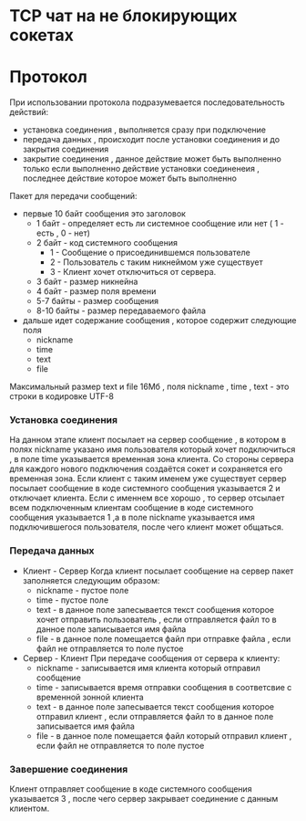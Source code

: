 # TCP чат на не блокирующих сокетах

# Протокол

При использовании протокола подразумевается последовательность действий:

- установка соединения , выполняется сразу при подключение
- передача данных , происходит после установки соединения и до закрытия соединения
- закрытие соединения , данное действие может быть выполненно только если выполненно действие установки соединенеия , последнее действие которое может быть выполненно 

 Пакет для передачи сообщений:
 - первые 10 байт сообщения это заголовок 
   - 1 байт - определяет есть ли системное сообщение или нет ( 1 - есть , 0 - нет)
   - 2 байт - код системного сообщения
      - 1 - Сообщение о присоединившемся пользователе  
      - 2 - Пользователь с таким никнеймом уже существует
      - 3 - Клиент хочет отключиться от сервера.
   - 3 байт - размер никнейна
   - 4 байт - размер поля времени
   - 5-7 байты - размер сообщения
   - 8-10 байты - размер передаваемого файла
  - дальше идет содержание сообщения , которое содержит следующие поля
    - nickname
    - time
    - text
    - file
    
Максимальный размер text и file 16Мб , поля nickname , time , text - это строки в кодировке UTF-8

### Установка соединения

На данном этапе клиент посылает на сервер сообщение , в котором в полях nickname указано имя пользователя который хочет подключиться , в поле time указывается временная зона клиента. Со стороны сервера для каждого нового подключения создаётся сокет и сохраняется его временная зона. Если клиент с таким именем уже существует сервер посылает сообщение в коде системного сообщения указывается 2 и отключает клиента. Если с именнем все хорошо , то сервер отсылает всем подключенным клиентам сообщение в коде системного сообщения указывается 1 ,а в поле nickname указывается имя подключившегося пользователя, после чего клиент может общаться.

### Передача данных

 - Клиент - Сервер
Когда клиент посылает сообщение на сервер пакет заполняется следующим образом:
   - nickname - пустое поле
   - time - пустое поле
   - text - в данное поле запесывается текст сообщения которое хочет отправить пользователь , если отправляется файл то в данное поле записывается имя файла
   - file - в данное поле помещается файл при отправке файла , если файл не отправляется то поле пустое
 - Сервер - Клиент
При передаче сообщения от сервера к клиенту:
   - nickname - записывается имя клиента который отправил сообщение
   - time - записывается время отправки сообщения в соответсвие с временной зонной клиента
   - text - в данное поле запесывается текст сообщения которое отправил клиент , если отправляется файл то в данное поле записывается имя файла
   - file - в данное поле помещается файл который отправил клиент , если файл не отправляется то поле пустое

### Завершение соединения

Клиент отправляет сообщение в коде системного сообщения указывается 3 , после чего сервер закрывает соединение с данным клиентом.






